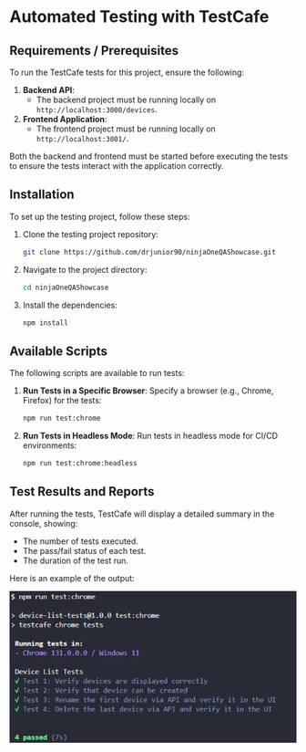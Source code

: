 # Automated Testing with TestCafe

## Requirements / Prerequisites

To run the TestCafe tests for this project, ensure the following:

1. **Backend API**:
   - The backend project must be running locally on `http://localhost:3000/devices`.
2. **Frontend Application**:
   - The frontend project must be running locally on `http://localhost:3001/`.

Both the backend and frontend must be started before executing the tests to ensure the tests interact with the application correctly.

## Installation

To set up the testing project, follow these steps:

1. Clone the testing project repository:
   ```bash
   git clone https://github.com/drjunior90/ninjaOneQAShowcase.git
   ```
2. Navigate to the project directory:
   ```bash
   cd ninjaOneQAShowcase
   ```
3. Install the dependencies:
   ```bash
   npm install
   ```

## Available Scripts

The following scripts are available to run tests:

1. **Run Tests in a Specific Browser**:
   Specify a browser (e.g., Chrome, Firefox) for the tests:
   ```bash
   npm run test:chrome
   ```

2. **Run Tests in Headless Mode**:
   Run tests in headless mode for CI/CD environments:
   ```bash
   npm run test:chrome:headless
   ```

## Test Results and Reports

After running the tests, TestCafe will display a detailed summary in the console, showing:

- The number of tests executed.
- The pass/fail status of each test.
- The duration of the test run.

Here is an example of the output:

![TestCafe Test Results](results.png)
